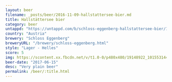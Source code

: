 ```yaml
---
layout: beer
filename: _posts/beer/2016-11-09-hallstattersee-bier.md
title: Hallstättersee bier
category: beer
untappd: "https://untappd.com/b/schloss-eggenberg-hallstattersee-bier/1613277"
country: "Austria"
brewery: "Schloss Eggenberg"
breweryURL: "/brewery/schloss-eggenberg.html"
style: "Lager - Helles"
score: 5
img: https://scontent.xx.fbcdn.net/v/t1.0-0/p480x480/19148922_10155314457583745_560746355570751525_n.jpg?oh=f4154cecf8e179bc6b2c4fa1e3d376b2&oe=5B30E633
beer-date: "2017-06-15"
desc: "Very plain beer"
permalink: /beer/:title.html
---
```

